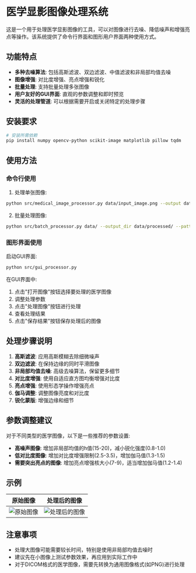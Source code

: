 # 医学显影图像处理系统

这是一个用于处理医学显影图像的工具，可以对图像进行去噪、降低噪声和增强亮点等操作。该系统提供了命令行界面和图形用户界面两种使用方式。

## 功能特点

- **多种去噪算法**: 包括高斯滤波、双边滤波、中值滤波和非局部均值去噪
- **图像增强**: 对比度增强、亮点增强和锐化
- **批量处理**: 支持批量处理多张图像
- **用户友好的GUI界面**: 直观的参数调整和即时预览
- **灵活的处理管道**: 可以根据需要开启或关闭特定的处理步骤

## 安装要求

```bash
# 安装所需依赖
pip install numpy opencv-python scikit-image matplotlib pillow tqdm
```

## 使用方法

### 命令行使用

1. 处理单张图像:

```bash
python src/medical_image_processor.py data/input_image.png --output data/output_image.png
```

2. 批量处理图像:

```bash
python src/batch_processor.py data/ --output_dir data/processed/ --pattern "*.png"
```

### 图形界面使用

启动GUI界面:

```bash
python src/gui_processor.py
```

在GUI界面中:
1. 点击"打开图像"按钮选择要处理的医学图像
2. 调整处理参数
3. 点击"处理图像"按钮进行处理
4. 查看处理结果
5. 点击"保存结果"按钮保存处理后的图像

## 处理步骤说明

1. **高斯滤波**: 应用高斯模糊去除细微噪声
2. **双边滤波**: 在保持边缘的同时平滑图像
3. **非局部均值去噪**: 高级去噪算法，保留更多细节
4. **对比度增强**: 使用自适应直方图均衡增强对比度
5. **亮点增强**: 使用形态学操作增强亮点
6. **伽马调整**: 调整图像亮度和对比度
7. **锐化蒙版**: 增强边缘和细节

## 参数调整建议

对于不同类型的医学图像，以下是一些推荐的参数设置:

- **高噪声图像**: 增加非局部均值的h值(15-20)，减小锐化强度(0.8-1.0)
- **低对比度图像**: 增加对比度增强限制(2.5-3.5)，增加伽马值(1.3-1.5)
- **需要突出亮点的图像**: 增加亮点增强核大小(7-9)，适当增加伽马值(1.2-1.4)

## 示例

原始图像 | 处理后的图像
:-------------------------:|:-------------------------:
![原始图像](docs/sample_original.png) | ![处理后的图像](docs/sample_processed.png)

## 注意事项

- 处理大图像可能需要较长时间，特别是使用非局部均值去噪时
- 建议先在小图像上测试参数效果，再应用到实际工作中
- 对于DICOM格式的医学图像，需要先转换为通用图像格式(如PNG)进行处理 